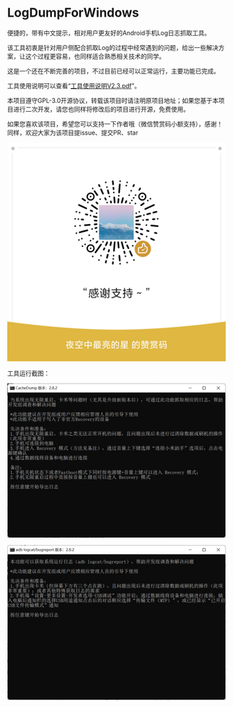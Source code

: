 # LogDumpForWindows

便捷的，带有中文提示，相对用户更友好的Android手机Log日志抓取工具。

该工具初衷是针对用户侧配合抓取Log的过程中经常遇到的问题，给出一些解决方案，让这个过程更容易，也同样适合熟悉相关技术的同学。

这是一个还在不断完善的项目，不过目前已经可以正常运行，主要功能已完成。

工具使用说明可以查看“[工具使用说明V2.3.pdf](https://github.com/mty365/LogDump/blob/main/%E5%B7%A5%E5%85%B7%E4%BD%BF%E7%94%A8%E8%AF%B4%E6%98%8EV2.3.pdf)”。

本项目遵守GPL-3.0开源协议，转载该项目时请注明原项目地址；如果您基于本项目进行二次开发，请您也同样将修改后的项目进行开源，免费使用。

如果您喜欢该项目，希望您可以支持一下作者哦（微信赞赏码小额支持），感谢！同样，欢迎大家为该项目提issue、提交PR、star

![赞赏码](https://github.com/mty365/LogDumpForWindows/blob/master/images/support.png)

工具运行截图：

![cache](https://github.com/mty365/LogDumpForWindows/blob/master/images/cache.PNG)

![logcat](https://github.com/mty365/LogDumpForWindows/blob/master/images/logcat.PNG)